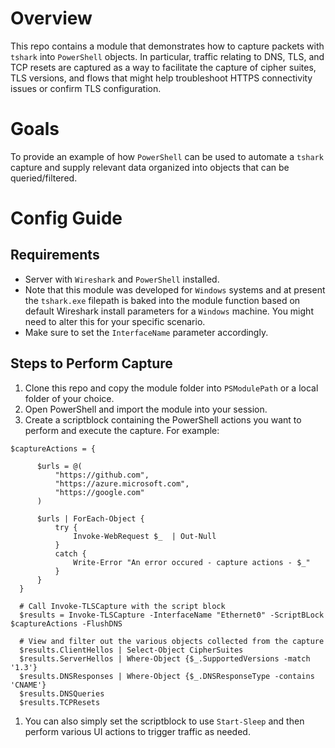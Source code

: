 # Overview
This repo contains a module that demonstrates how to capture packets with `tshark` into `PowerShell` objects.  In particular, traffic relating to DNS, TLS, and TCP resets are captured as a way to facilitate the capture of cipher suites, TLS versions, and flows that might help troubleshoot HTTPS connectivity issues or confirm TLS configuration.
# Goals
To provide an example of how `PowerShell` can be used to automate a `tshark` capture and supply relevant data organized into objects that can be queried/filtered.
# Config Guide
## Requirements
- Server with `Wireshark` and `PowerShell` installed.
- Note that this module was developed for `Windows` systems and at present the `tshark.exe` filepath is baked into the module function based on default Wireshark install parameters for a `Windows` machine.  You might need to alter this for your specific scenario.
- Make sure to set the `InterfaceName` parameter accordingly.

## Steps to Perform Capture
1. Clone this repo and copy the module folder into `PSModulePath` or a local folder of your choice.
1. Open PowerShell and import the module into your session.
1. Create a scriptblock containing the PowerShell actions you want to perform and execute the capture.  For example:
  ```
  $captureActions = {

        $urls = @(
            "https://github.com",
            "https://azure.microsoft.com",
            "https://google.com"
        )

        $urls | ForEach-Object {
            try {
                Invoke-WebRequest $_  | Out-Null
            }
            catch {
                Write-Error "An error occured - capture actions - $_"
            }
        }
    }

    # Call Invoke-TLSCapture with the script block
    $results = Invoke-TLSCapture -InterfaceName "Ethernet0" -ScriptBLock $captureActions -FlushDNS

    # View and filter out the various objects collected from the capture
    $results.ClientHellos | Select-Object CipherSuites
    $results.ServerHellos | Where-Object {$_.SupportedVersions -match '1.3'}
    $results.DNSResponses | Where-Object {$_.DNSResponseType -contains 'CNAME'}
    $results.DNSQueries
    $results.TCPResets

  ```

1. You can also simply set the scriptblock to use `Start-Sleep` and then perform various UI actions to trigger traffic as needed.

